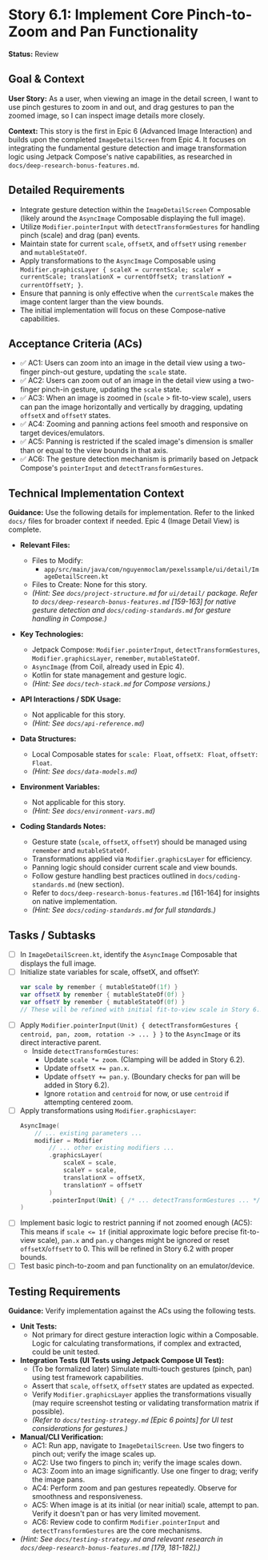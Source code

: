 # Story 6.1: Implement Core Pinch-to-Zoom and Pan Functionality

**Status:** Review

## Goal & Context

**User Story:** As a user, when viewing an image in the detail screen, I want to use pinch gestures to zoom in and out, and drag gestures to pan the zoomed image, so I can inspect image details more closely.

**Context:** This story is the first in Epic 6 (Advanced Image Interaction) and builds upon the completed `ImageDetailScreen` from Epic 4. It focuses on integrating the fundamental gesture detection and image transformation logic using Jetpack Compose's native capabilities, as researched in `docs/deep-research-bonus-features.md`.

## Detailed Requirements

* Integrate gesture detection within the `ImageDetailScreen` Composable (likely around the `AsyncImage` Composable displaying the full image).
* Utilize `Modifier.pointerInput` with `detectTransformGestures` for handling pinch (scale) and drag (pan) events.
* Maintain state for current `scale`, `offsetX`, and `offsetY` using `remember` and `mutableStateOf`.
* Apply transformations to the `AsyncImage` Composable using `Modifier.graphicsLayer { scaleX = currentScale; scaleY = currentScale; translationX = currentOffsetX; translationY = currentOffsetY; }`.
* Ensure that panning is only effective when the `currentScale` makes the image content larger than the view bounds.
* The initial implementation will focus on these Compose-native capabilities.

## Acceptance Criteria (ACs)

* ✅ AC1: Users can zoom into an image in the detail view using a two-finger pinch-out gesture, updating the `scale` state.
* ✅ AC2: Users can zoom out of an image in the detail view using a two-finger pinch-in gesture, updating the `scale` state.
* ✅ AC3: When an image is zoomed in (`scale` > fit-to-view scale), users can pan the image horizontally and vertically by dragging, updating `offsetX` and `offsetY` states.
* ✅ AC4: Zooming and panning actions feel smooth and responsive on target devices/emulators.
* ✅ AC5: Panning is restricted if the scaled image's dimension is smaller than or equal to the view bounds in that axis.
* ✅ AC6: The gesture detection mechanism is primarily based on Jetpack Compose's `pointerInput` and `detectTransformGestures`.

## Technical Implementation Context

**Guidance:** Use the following details for implementation. Refer to the linked `docs/` files for broader context if needed. Epic 4 (Image Detail View) is complete.

* **Relevant Files:**
    * Files to Modify:
        * `app/src/main/java/com/nguyenmoclam/pexelssample/ui/detail/ImageDetailScreen.kt`
    * Files to Create: None for this story.
    * _(Hint: See `docs/project-structure.md` for `ui/detail/` package. Refer to `docs/deep-research-bonus-features.md` [159-163] for native gesture detection and `docs/coding-standards.md` for gesture handling in Compose.)_

* **Key Technologies:**
    * Jetpack Compose: `Modifier.pointerInput`, `detectTransformGestures`, `Modifier.graphicsLayer`, `remember`, `mutableStateOf`.
    * `AsyncImage` (from Coil, already used in Epic 4).
    * Kotlin for state management and gesture logic.
    * _(Hint: See `docs/tech-stack.md` for Compose versions.)_

* **API Interactions / SDK Usage:**
    * Not applicable for this story.
    * _(Hint: See `docs/api-reference.md`)_

* **Data Structures:**
    * Local Composable states for `scale: Float`, `offsetX: Float`, `offsetY: Float`.
    * _(Hint: See `docs/data-models.md`)_

* **Environment Variables:**
    * Not applicable for this story.
    * _(Hint: See `docs/environment-vars.md`)_

* **Coding Standards Notes:**
    * Gesture state (`scale`, `offsetX`, `offsetY`) should be managed using `remember` and `mutableStateOf`.
    * Transformations applied via `Modifier.graphicsLayer` for efficiency.
    * Panning logic should consider current scale and view bounds.
    * Follow gesture handling best practices outlined in `docs/coding-standards.md` (new section).
    * Refer to `docs/deep-research-bonus-features.md` [161-164] for insights on native implementation.
    * _(Hint: See `docs/coding-standards.md` for full standards.)_

## Tasks / Subtasks

* [ ] In `ImageDetailScreen.kt`, identify the `AsyncImage` Composable that displays the full image.
* [ ] Initialize state variables for scale, offsetX, and offsetY:
    ```kotlin
    var scale by remember { mutableStateOf(1f) }
    var offsetX by remember { mutableStateOf(0f) }
    var offsetY by remember { mutableStateOf(0f) }
    // These will be refined with initial fit-to-view scale in Story 6.2
    ```
* [ ] Apply `Modifier.pointerInput(Unit) { detectTransformGestures { centroid, pan, zoom, rotation -> ... } }` to the `AsyncImage` or its direct interactive parent.
    * Inside `detectTransformGestures`:
        * Update `scale *= zoom`. (Clamping will be added in Story 6.2).
        * Update `offsetX += pan.x`.
        * Update `offsetY += pan.y`. (Boundary checks for pan will be added in Story 6.2).
        * Ignore `rotation` and `centroid` for now, or use `centroid` if attempting centered zoom.
* [ ] Apply transformations using `Modifier.graphicsLayer`:
    ```kotlin
    AsyncImage(
        // ... existing parameters ...
        modifier = Modifier
            // ... other existing modifiers ...
            .graphicsLayer(
                scaleX = scale,
                scaleY = scale,
                translationX = offsetX,
                translationY = offsetY
            )
            .pointerInput(Unit) { /* ... detectTransformGestures ... */ }
    )
    ```
* [ ] Implement basic logic to restrict panning if not zoomed enough (AC5): This means if `scale <= 1f` (initial approximate logic before precise fit-to-view scale), `pan.x` and `pan.y` changes might be ignored or reset `offsetX`/`offsetY` to 0. This will be refined in Story 6.2 with proper bounds.
* [ ] Test basic pinch-to-zoom and pan functionality on an emulator/device.

## Testing Requirements

**Guidance:** Verify implementation against the ACs using the following tests.

* **Unit Tests:**
    * Not primary for direct gesture interaction logic within a Composable. Logic for calculating transformations, if complex and extracted, could be unit tested.
* **Integration Tests (UI Tests using Jetpack Compose UI Test):**
    * (To be formalized later) Simulate multi-touch gestures (pinch, pan) using test framework capabilities.
    * Assert that `scale`, `offsetX`, `offsetY` states are updated as expected.
    * Verify `Modifier.graphicsLayer` applies the transformations visually (may require screenshot testing or validating transformation matrix if possible).
    * _(Refer to `docs/testing-strategy.md` [Epic 6 points] for UI test considerations for gestures.)_
* **Manual/CLI Verification:**
    * AC1: Run app, navigate to `ImageDetailScreen`. Use two fingers to pinch out; verify the image scales up.
    * AC2: Use two fingers to pinch in; verify the image scales down.
    * AC3: Zoom into an image significantly. Use one finger to drag; verify the image pans.
    * AC4: Perform zoom and pan gestures repeatedly. Observe for smoothness and responsiveness.
    * AC5: When image is at its initial (or near initial) scale, attempt to pan. Verify it doesn't pan or has very limited movement.
    * AC6: Review code to confirm `Modifier.pointerInput` and `detectTransformGestures` are the core mechanisms.
* _(Hint: See `docs/testing-strategy.md` and relevant research in `docs/deep-research-bonus-features.md` [179, 181-182].)_

